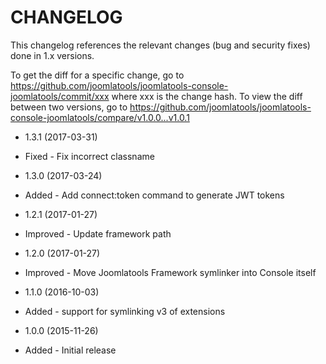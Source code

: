 CHANGELOG
=========

This changelog references the relevant changes (bug and security fixes) done
in 1.x versions.

To get the diff for a specific change, go to https://github.com/joomlatools/joomlatools-console-joomlatools/commit/xxx where xxx is the change hash.
To view the diff between two versions, go to https://github.com/joomlatools/joomlatools-console-joomlatools/compare/v1.0.0...v1.0.1

* 1.3.1 (2017-03-31)
 * Fixed - Fix incorrect classname

* 1.3.0 (2017-03-24)
 * Added - Add connect:token command to generate JWT tokens

* 1.2.1 (2017-01-27)
 * Improved - Update framework path

* 1.2.0 (2017-01-27)
 * Improved - Move Joomlatools Framework symlinker into Console itself

* 1.1.0 (2016-10-03)
 * Added - support for symlinking v3 of extensions

* 1.0.0 (2015-11-26)
 * Added - Initial release
